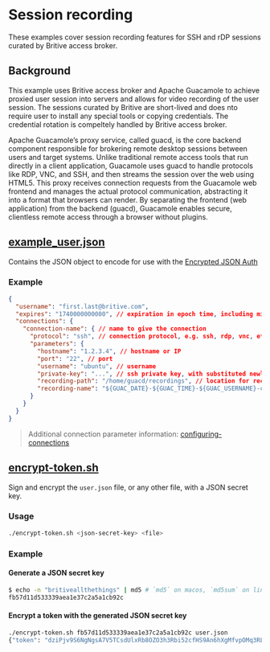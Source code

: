 # Session recording

These examples cover session recording features for SSH and rDP sessions curated by Britive access broker.


## Background

This example uses Britive access broker and Apache Guacamole to achieve proxied user session into servers and allows for video recording of the user session. The sessions curated by Britive are short-lived and does nto require user to install any special tools or copying credentials. The credential rotation is compeltely handled by Britive access broker.

Apache Guacamole’s proxy service, called guacd, is the core backend component responsible for brokering remote desktop sessions between users and target systems. Unlike traditional remote access tools that run directly in a client application, Guacamole uses guacd to handle protocols like RDP, VNC, and SSH, and then streams the session over the web using HTML5. This proxy receives connection requests from the Guacamole web frontend and manages the actual protocol communication, abstracting it into a format that browsers can render. By separating the frontend (web application) from the backend (guacd), Guacamole enables secure, clientless remote access through a browser without plugins.

## [example_user.json](user.json)

Contains the JSON object to encode for use with the [Encrypted JSON Auth](https://guacamole.apache.org/doc/gug/json-auth.html)

### Example

```json
{
  "username": "first.last@britive.com",
  "expires": "1740000000000", // expiration in epoch time, including milliseconds
  "connections": {
    "connection-name": { // name to give the connection
      "protocol": "ssh", // connection protocol, e.g. ssh, rdp, vnc, etc.
      "parameters": {
        "hostname": "1.2.3.4", // hostname or IP
        "port": "22", // port
        "username": "ubuntu", // username
        "private-key": "...", // ssh private key, with substituted newlines, e.g. s/\n/\\n/g
        "recording-path": "/home/guacd/recordings", // location for recordings
        "recording-name": "${GUAC_DATE}-${GUAC_TIME}-${GUAC_USERNAME}-connection-name" // name of the recording
      }
    }
  }
}
```

> Additional connection parameter information: [configuring-connections](https://guacamole.apache.org/doc/gug/configuring-guacamole.html#configuring-connections)

## [encrypt-token.sh](encrypt-token.sh)

Sign and encrypt the `user.json` file, or any other file, with a JSON secret key.

### Usage

```sh
./encrypt-token.sh <json-secret-key> <file>
```

### Example

#### Generate a JSON secret key

```sh
$ echo -n "britiveallthethings" | md5 # `md5` on macos, `md5sum` on linux
fb57d11d533339aea1e37c2a5a1cb92c
```

#### Encrypt a token with the generated JSON secret key

```sh
./encrypt-token.sh fb57d11d533339aea1e37c2a5a1cb92c user.json
{"token": "dziPjv9S6NgNgsA7V5TCsdUlxRb8OZO3h3Rbi52cfHS9An6hXgMfvpOMq3RLTBUFqC87j8RkN1jJ1zkyQa%2FgmiO07x2P%2FewLiKG86a60v%2BlUCv%2Blh9wd2ENMLjTnhmLhTWkpNgKHfQHQt%2F34K19------oSwJ%2FPLEiuSMvYO6Z72H5%2----------JiDI%2BZ6ap2ZKyB"}
```
